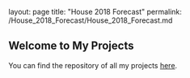 layout: page
title: "House 2018 Forecast"
permalink: /House_2018_Forecast/House_2018_Forecast.md

## Welcome to My Projects
You can find the repository of all my projects [here](https://github.com/ScottOnestak?tab=repositories).
